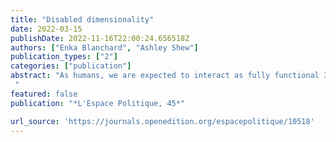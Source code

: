 ```yaml
---
title: "Disabled dimensionality"
date: 2022-03-15
publishDate: 2022-11-16T22:00:24.656518Z
authors: ["Enka Blanchard", "Ashley Shew"]
publication_types: ["2"]
categories: ["publication"]
abstract: "As humans, we are expected to interact as fully functional 3D manipulators who can observe, handle, and act in three spatial dimensions. This is how users are considered in the design of many products and spaces. Ableism often gives people the perception that disabled people are inferior at manipulating, imagining, and navigating the world. We contest this perception using both our own experiences as disabled manipulators and narratives from other disabled people that speak to this presumption as limited imagination and consideration. In this theoretical contribution, we analyze the consequences of ableism in how spaces — digital, physical, imaginary in science fiction, present in practice and material configuration — operate in the way we think about the material and virtual world.
 "
featured: false
publication: "*L'Espace Politique, 45*"

url_source: 'https://journals.openedition.org/espacepolitique/10518'
---
```



